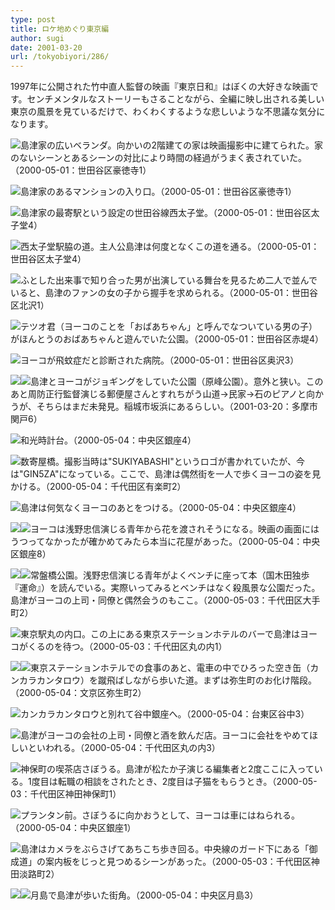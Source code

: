 ```yaml
---
type: post
title: ロケ地めぐり東京編
author: sugi
date: 2001-03-20
url: /tokyobiyori/286/
---
```

1997年に公開された竹中直人監督の映画『東京日和』はぼくの大好きな映画です。センチメンタルなストーリーもさることながら、全編に映し出される美しい東京の風景を見ているだけで、わくわくするような悲しいような不思議な気分になります。

<div class="spacer" >
</div>

[<img src="/images/tokyobiyori/veranda-thumb.jpg" class="alignleft" />][1]島津家の広いベランダ。向かいの2階建ての家は映画撮影中に建てられた。家のないシーンとあるシーンの対比により時間の経過がうまく表されていた。（2000-05-01：世田谷区豪徳寺1）

<div class="spacer">
</div>

[<img src="/images/tokyobiyori/home1-thumb.jpg" class="alignleft" />][2]島津家のあるマンションの入り口。（2000-05-01：世田谷区豪徳寺1）

<div class="spacer" >
</div>

[<img src="/images/tokyobiyori/nishitaishido-thumb.jpg" class="alignleft" />][3]島津家の最寄駅という設定の世田谷線西太子堂。（2000-05-01：世田谷区太子堂4）

<div class="spacer" >
</div>

[<img src="/images/tokyobiyori/way-thumb.jpg" class="alignleft" />][4]西太子堂駅脇の道。主人公島津は何度となくこの道を通る。（2000-05-01：世田谷区太子堂4）

<div class="spacer" >
</div>

[<img src="/images/tokyobiyori/suzunari-thumb.jpg" class="alignleft" />][5]ふとした出来事で知り合った男が出演している舞台を見るため二人で並んでいると、島津のファンの女の子から握手を求められる。（2000-05-01：世田谷区北沢1）

<div class="spacer" >
</div>

[<img src="/images/tokyobiyori/akamatsu-thumb.jpg" class="alignleft" />][6]テツオ君（ヨーコのことを「おばあちゃん」と呼んでなついている男の子）がほんとうのおばあちゃんと遊んでいた公園。（2000-05-01：世田谷区赤堤4）

<div class="spacer" >
</div>

[<img src="/images/tokyobiyori/jibika-thumb.jpg" class="alignleft" />][7]ヨーコが飛蚊症だと診断された病院。（2000-05-01：世田谷区奥沢3）

<div class="spacer" >
</div>

[<img src="/images/tokyobiyori/haramine1-thumb.jpg" class="alignleft" />][8][<img src="/images/tokyobiyori/haramine2-thumb.jpg" class="alignleft" />][9]島津とヨーコがジョギングをしていた公園（原峰公園）。意外と狭い。このあと周防正行監督演じる郵便屋さんとすれちがう山道→民家→石のピアノと向かうが、そちらはまだ未発見。稲城市坂浜にあるらしい。（2001-03-20：多摩市関戸6）

<div class="spacer" >
</div>

[<img src="/images/tokyobiyori/ginza3-thumb.jpg" class="alignleft" />][10]和光時計台。（2000-05-04：中央区銀座4）

<div class="spacer" >
</div>

[<img src="/images/tokyobiyori/sukiyabashi-thumb.jpg" class="alignleft" />][11]数寄屋橋。撮影当時は"SUKIYABASHI"というロゴが書かれていたが、今は"GIN5ZA"になっている。ここで、島津は偶然街を一人で歩くヨーコの姿を見かける。（2000-05-04：千代田区有楽町2）

<div class="spacer" >
</div>

[<img src="/images/tokyobiyori/ginza1-thumb.jpg" class="alignleft" />][12]島津は何気なくヨーコのあとをつける。（2000-05-04：中央区銀座4）

<div class="spacer" >
</div>

[<img src="/images/tokyobiyori/ginza2-thumb.jpg" class="alignleft" />][13][<img src="/images/tokyobiyori/hanaya-thumb.jpg" class="alignleft" />][14]ヨーコは浅野忠信演じる青年から花を渡されそうになる。映画の画面にはうつってなかったが確かめてみたら本当に花屋があった。（2000-05-04：中央区銀座8）

<div class="spacer" >
</div>

[<img src="/images/tokyobiyori/tokiwabashi-thumb.jpg" class="alignleft" />][15][<img src="/images/tokyobiyori/tokiwabashi2-thumb.jpg" class="alignleft" />][16]常盤橋公園。浅野忠信演じる青年がよくベンチに座って本（国木田独歩『運命』）を読んでいる。実際いってみるとベンチはなく殺風景な公園だった。島津がヨーコの上司・同僚と偶然会うのもここ。（2000-05-03：千代田区大手町2）

<div class="spacer" >
</div>

[<img src="/images/tokyobiyori/tokyo-thumb.jpg" class="alignleft" />][17]東京駅丸の内口。この上にある東京ステーションホテルのバーで島津はヨーコがくるのを待つ。（2000-05-03：千代田区丸の内1）

<div class="spacer" >
</div>

[<img src="/images/tokyobiyori/kaidan-thumb.jpg" class="alignleft" />][18][<img src="/images/tokyobiyori/kaidan2-thumb.jpg" class="alignleft" />][19]東京ステーションホテルでの食事のあと、電車の中でひろった空き缶（カンカラカンタロウ）を蹴飛ばしながら歩いた道。まずは弥生町のお化け階段。（2000-05-04：文京区弥生町2）

<div class="spacer" >
</div>

[<img src="/images/tokyobiyori/yanaka-thumb.jpg" class="alignleft" />][20]カンカラカンタロウと別れて谷中銀座へ。（2000-05-04：台東区谷中3）

<div class="spacer" >
</div>

[<img src="/images/tokyobiyori/tamagiku-thumb.jpg" class="alignleft" />][21]島津がヨーコの会社の上司・同僚と酒を飲んだ店。ヨーコに会社をやめてほしいといわれる。（2000-05-04：千代田区丸の内3）

<div class="spacer" >
</div>

[<img src="/images/tokyobiyori/sabor-thumb.jpg" class="alignleft" />][22]神保町の喫茶店さぼうる。島津が松たか子演じる編集者と2度ここに入っている。1度目は転職の相談をされたとき、2度目は子猫をもらうとき。（2000-05-03：千代田区神田神保町1）

<div class="spacer" >
</div>

[<img src="/images/tokyobiyori/printemps-thumb.jpg" class="alignleft" />][23]プランタン前。さぼうるに向かおうとして、ヨーコは車にはねられる。（2000-05-04：中央区銀座1）

<div class="spacer" >
</div>

[<img src="/images/tokyobiyori/onarimichi-thumb.jpg" class="alignleft" />][24]島津はカメラをぶらさげてあちこち歩き回る。中央線のガード下にある「御成道」の案内板をじっと見つめるシーンがあった。（2000-05-03：千代田区神田淡路町2）

<div class="spacer" >
</div>

[<img src="/images/tokyobiyori/tsukishima1-thumb.jpg" class="alignleft" />][25][<img src="/images/tokyobiyori/tsukishima2-thumb.jpg" class="alignleft" />][26]月島で島津が歩いた街角。（2000-05-04：中央区月島3）

<div class="spacer" >
</div>

 [1]: /images/tokyobiyori/veranda.jpg
 [2]: /images/tokyobiyori/home1.jpg
 [3]: /images/tokyobiyori/nishitaishido.jpg
 [4]: /images/tokyobiyori/way.jpg
 [5]: /images/tokyobiyori/suzunari.jpg
 [6]: /images/tokyobiyori/akamatsu.jpg
 [7]: /images/tokyobiyori/jibika.jpg
 [8]: /images/tokyobiyori/haramine1.jpg
 [9]: /images/tokyobiyori/haramine2.jpg
 [10]: /images/tokyobiyori/ginza3.jpg
 [11]: /images/tokyobiyori/sukiyabashi.jpg
 [12]: /images/tokyobiyori/ginza1.jpg
 [13]: /images/tokyobiyori/ginza2.jpg
 [14]: /images/tokyobiyori/hanaya.jpg
 [15]: /images/tokyobiyori/tokiwabashi.jpg
 [16]: /images/tokyobiyori/tokiwabashi2.jpg
 [17]: /images/tokyobiyori/tokyo.jpg
 [18]: /images/tokyobiyori/kaidan.jpg
 [19]: /images/tokyobiyori/kaidan2.jpg
 [20]: /images/tokyobiyori/yanaka.jpg
 [21]: /images/tokyobiyori/tamagiku.jpg
 [22]: /images/tokyobiyori/sabor.jpg
 [23]: /images/tokyobiyori/printemps.jpg
 [24]: /images/tokyobiyori/onarimichi.jpg
 [25]: /images/tokyobiyori/tsukishima1.jpg
 [26]: /images/tokyobiyori/tsukishima2.jpg
